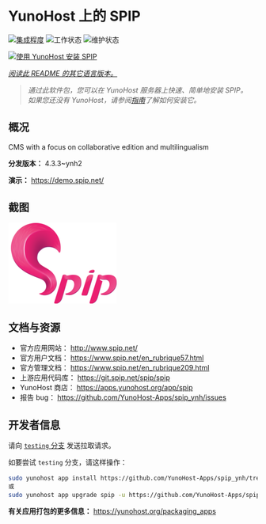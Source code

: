 <!--
注意：此 README 由 <https://github.com/YunoHost/apps/tree/master/tools/readme_generator> 自动生成
请勿手动编辑。
-->

# YunoHost 上的 SPIP

[![集成程度](https://apps.yunohost.org/badge/integration/spip)](https://ci-apps.yunohost.org/ci/apps/spip/)
![工作状态](https://apps.yunohost.org/badge/state/spip)
![维护状态](https://apps.yunohost.org/badge/maintained/spip)

[![使用 YunoHost 安装 SPIP](https://install-app.yunohost.org/install-with-yunohost.svg)](https://install-app.yunohost.org/?app=spip)

*[阅读此 README 的其它语言版本。](./ALL_README.md)*

> *通过此软件包，您可以在 YunoHost 服务器上快速、简单地安装 SPIP。*  
> *如果您还没有 YunoHost，请参阅[指南](https://yunohost.org/install)了解如何安装它。*

## 概况

CMS with a focus on collaborative edition and multilingualism

**分发版本：** 4.3.3~ynh2

**演示：** <https://demo.spip.net/>

## 截图

![SPIP 的截图](./doc/screenshots/220px-Logo_SPIP.png)

## 文档与资源

- 官方应用网站： <http://www.spip.net/>
- 官方用户文档： <https://www.spip.net/en_rubrique57.html>
- 官方管理文档： <https://www.spip.net/en_rubrique209.html>
- 上游应用代码库： <https://git.spip.net/spip/spip>
- YunoHost 商店： <https://apps.yunohost.org/app/spip>
- 报告 bug： <https://github.com/YunoHost-Apps/spip_ynh/issues>

## 开发者信息

请向 [`testing` 分支](https://github.com/YunoHost-Apps/spip_ynh/tree/testing) 发送拉取请求。

如要尝试 `testing` 分支，请这样操作：

```bash
sudo yunohost app install https://github.com/YunoHost-Apps/spip_ynh/tree/testing --debug
或
sudo yunohost app upgrade spip -u https://github.com/YunoHost-Apps/spip_ynh/tree/testing --debug
```

**有关应用打包的更多信息：** <https://yunohost.org/packaging_apps>
